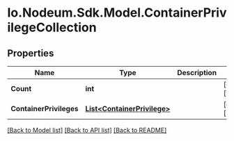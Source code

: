 # Io.Nodeum.Sdk.Model.ContainerPrivilegeCollection
## Properties

Name | Type | Description | Notes
------------ | ------------- | ------------- | -------------
**Count** | **int** |  | [optional] [readonly] 
**ContainerPrivileges** | [**List&lt;ContainerPrivilege&gt;**](ContainerPrivilege.md) |  | [optional] [readonly] 

[[Back to Model list]](../README.md#documentation-for-models) [[Back to API list]](../README.md#documentation-for-api-endpoints) [[Back to README]](../README.md)

